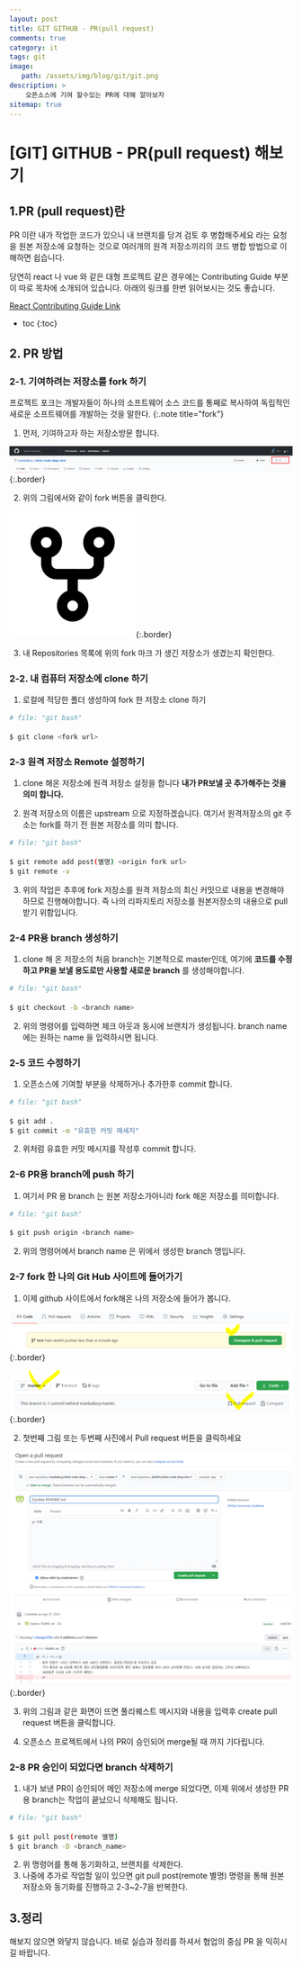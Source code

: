 ```yaml
---
layout: post
title: GIT GITHUB - PR(pull request)
comments: true
category: it
tags: git
image: 
   path: /assets/img/blog/git/git.png 
description: >
    오픈소스에 기여 할수있는 PR에 대해 알아보자
sitemap: true
---
```


# [GIT] GITHUB - PR(pull request) 해보기 


## 1.PR (pull request)란
PR 이란 내가 작업한 코드가 있으니 내 브랜치를 당겨 검토 후 병합해주세요 라는 요청을 원본 저장소에 요청하는 것으로 여러개의 원격 저장소끼리의 코드 병합 방법으로 이해하면 쉽습니다.

당연히 react 나 vue 와 같은 대형 프로젝트 같은 경우에는 Contributing Guide 부분이 따로 목차에 소개되어 있습니다. 아래의 링크를 한번 읽어보시는 것도 좋습니다.

[React Contributing Guide Link](https://reactjs.org/docs/how-to-contribute.html)

<!--more-->

* toc
{:toc}

## 2. PR 방법
### 2-1. 기여하려는 저장소를 fork 하기 
프로젝트 포크는 개발자들이 하나의 소프트웨어 소스 코드를 통째로 복사하여 독립적인 새로운 소프트웨어를 개발하는 것을 말한다.
{:.note title="fork"}

1) 먼저, 기여하고자 하는 저장소방문 합니다. 

![fork](/assets/img/blog/git/2021/04/01.PNG  "fork"){:.border}

2) 위의 그림에서와 같이 fork 버튼을 클릭한다. 

![fork2](/assets/img/blog/git/2021/04/02.png  "fork2"){:.border}

3) 내 Repositories 목록에 위의 fork 마크 가 생긴 저장소가 생겼는지 확인한다.


### 2-2. 내 컴퓨터 저장소에 clone 하기 
1) 로컬에 적당한 폴더 생성하여 fork 한 저장소 clone 하기 

~~~bash
# file: "git bash"

$ git clone <fork url>
~~~ 


### 2-3 원격 저장소 Remote 설정하기
1) clone 해온 저장소에 원격 저장소 설정을 합니다 **내가 PR보낼 곳 추가해주는 것을 의미 합니다.**

2) 원격 저장소의 이름은 upstream 으로 지정하겠습니다. 여기서 원격저장소의 git 주소는 fork를 하기 전 원본 저장소를 의미 합니다. 

~~~bash
# file: "git bash"

$ git remote add post(별명) <origin fork url>
$ git remote -v
~~~ 

3) 위의 작업은 추후에 fork 저장소를 원격 저장소의 최신 커밋으로 내용을 변경해야 하므로 진행해야합니다. 즉 나의 리파지토리 저장소를 원본저장소의 내용으로 pull 받기 위함입니다.


### 2-4 PR용 branch 생성하기
1) clone 해 온 저장소의 처음 branch는 기본적으로 master인데, 여기에 **코드를 수정하고 PR을 보낼 용도로만 사용할 새로운 branch** 를 생성해야합니다.

~~~bash
# file: "git bash"

$ git checkout -b <branch name>
~~~ 

2) 위의 명령어를 입력하면 체크 아웃과 동시에 브랜치가 생성됩니다. branch name 에는 원하는 name 을 입력하시면 됩니다.

### 2-5 코드 수정하기
1) 오픈소스에 기여할 부분을 삭제하거나 추가한후 commit 합니다.

~~~bash
# file: "git bash"

$ git add .
$ git commit -m "유효한 커밋 메세지"
~~~ 

2) 위처럼 유효한 커밋 메시지를 작성후 commit 합니다.


### 2-6 PR용 branch에 push 하기 
1) 여기서 PR 용 branch 는 원본 저장소가아니라 fork 해온 저장소를 의미합니다. 
~~~bash
# file: "git bash"

$ git push origin <branch name>
~~~ 

2) 위의 명령어에서 branch name 은 위에서 생성한 branch 명입니다. 

### 2-7 fork 한 나의 Git Hub 사이트에 들어가기
1) 이제 github 사이트에서 fork해온 나의 저장소에 들어가 봅니다.

![fork3](/assets/img/blog/git/2021/04/04.PNG  "fork3"){:.border}

![fork4](/assets/img/blog/git/2021/04/05.PNG  "fork4"){:.border}

2) 첫번째 그림 또는 두번째 사진에서 Pull request 버튼을 클릭하세요

![fork6](/assets/img/blog/git/2021/04/06.PNG  "fork6"){:.border}

3) 위의 그림과 같은 화면이 뜨면 
풀리퀘스트 메시지와 내용을 입력후 create pull request 버튼을 클릭합니다.

4) 오픈소스 프로젝트에서 나의 PR이 승인되어 merge될 때 까지 기다립니다.


### 2-8  PR 승인이 되었다면 branch 삭제하기
1) 내가 보낸 PR이 승인되어 메인 저장소에 merge 되었다면, 이제 위에서 생성한 PR용 branch는 작업이 끝났으니 삭제해도 됩니다.


~~~bash
# file: "git bash"

$ git pull post(remote 별명)
$ git branch -D <branch_name>
~~~ 

2) 위 명령어를 통해 동기화하고, 브랜치를 삭제한다.
3) 나중에 추가로 작업할 일이 있으면 git pull post(remote 별명) 명령을 통해 원본 저장소와 동기화를 진행하고 2-3~2-7을 반복한다.

## 3.정리
해보지 않으면 와닿지 않습니다. 바로 실습과 정리를 하셔서 협업의 중심 PR 을 익히시길 바랍니다. 







